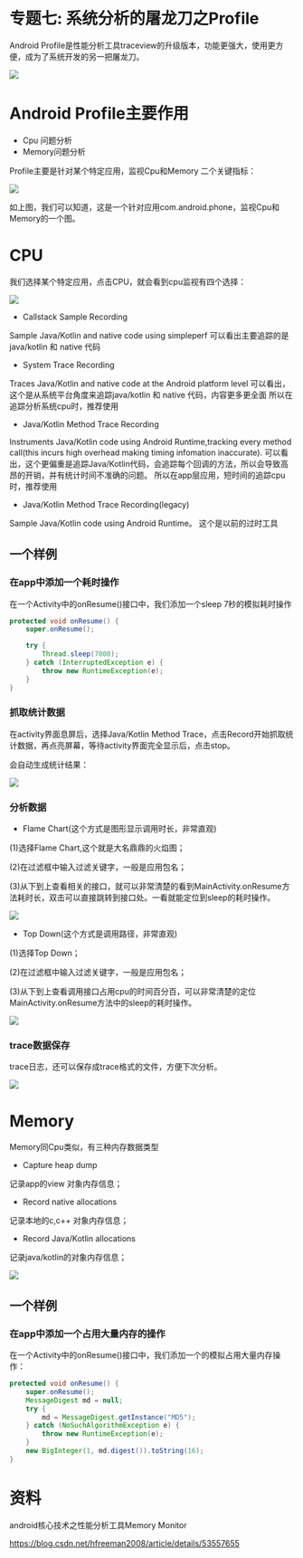 # 专题七: 系统分析的屠龙刀之Profile

Android Profile是性能分析工具traceview的升级版本，功能更强大，使用更方便，成为了系统开发的另一把屠龙刀。

<img src="..\Images\log_sword.png">

# Android Profile主要作用
- Cpu 问题分析
- Memory问题分析

Profile主要是针对某个特定应用，监视Cpu和Memory 二个关键指标：

<img src="profile_whole.png">

如上图，我们可以知道，这是一个针对应用com.android.phone，监视Cpu和Memory的一个图。


# CPU

我们选择某个特定应用，点击CPU，就会看到cpu监视有四个选择：

<img src="cpu_whole.png">


- Callstack Sample Recording

Sample Java/Kotlin and native code using simpleperf
可以看出主要追踪的是java/kotlin 和 native 代码


- System Trace Recording

Traces Java/Kotlin and native code at the Android platform level
可以看出，这个是从系统平台角度来追踪java/kotlin 和 native 代码，内容更多更全面
所以在追踪分析系统cpu时，推荐使用

- Java/Kotlin Method Trace Recording

Instruments Java/Kotlin code using Android Runtime,tracking every method call(this incurs high overhead making timing infomation inaccurate).
可以看出，这个更偏重是追踪Java/Kotlin代码，会追踪每个回调的方法，所以会导致高昂的开销，并有统计时间不准确的问题。
所以在app层应用，短时间的追踪cpu时，推荐使用

- Java/Kotlin Method Trace Recording(legacy)

Sample Java/Kotlin code using Android Runtime。
这个是以前的过时工具


## 一个样例

### 在app中添加一个耗时操作

在一个Activity中的onResume()接口中，我们添加一个sleep 7秒的模拟耗时操作

```java
protected void onResume() {
    super.onResume();

    try {
        Thread.sleep(7000);
    } catch (InterruptedException e) {
        throw new RuntimeException(e);
    }
}
```
### 抓取统计数据

在activity界面息屏后，选择Java/Kotlin Method Trace，点击Record开始抓取统计数据，再点亮屏幕，等待activity界面完全显示后，点击stop。

会自动生成统计结果：

<img src="result_show.png">


### 分析数据

- Flame Chart(这个方式是图形显示调用时长，非常直观)

(1)选择Flame Chart,这个就是大名鼎鼎的火焰图；

(2)在过滤框中输入过滤关键字，一般是应用包名；

(3)从下到上查看相关的接口，就可以非常清楚的看到MainActivity.onResume方法耗时长，双击可以直接跳转到接口处。一看就能定位到sleep的耗时操作。


<img src="result_analize.png">


- Top Down(这个方式是调用路径，非常直观)

(1)选择Top Down；

(2)在过滤框中输入过滤关键字，一般是应用包名；

(3)从下到上查看调用接口占用cpu的时间百分百，可以非常清楚的定位MainActivity.onResume方法中的sleep的耗时操作。

<img src="result_analize_top_down.png">


### trace数据保存

trace日志，还可以保存成trace格式的文件，方便下次分析。

<img src="save_trace.png">


# Memory

Memory同Cpu类似，有三种内存数据类型

- Capture heap dump

记录app的view 对象内存信息；

- Record native allocations

记录本地的c,c++ 对象内存信息；

- Record Java/Kotlin allocations

记录java/kotlin的对象内存信息；


<img src="memory_type.png">




## 一个样例

### 在app中添加一个占用大量内存的操作

在一个Activity中的onResume()接口中，我们添加一个的模拟占用大量内存操作：

```java
protected void onResume() {
    super.onResume();
    MessageDigest md = null;
    try {
        md = MessageDigest.getInstance("MD5");
    } catch (NoSuchAlgorithmException e) {
        throw new RuntimeException(e);
    }
    new BigInteger(1, md.digest()).toString(16);
}
```



















# 资料
android核心技术之性能分析工具Memory Monitor

https://blog.csdn.net/hfreeman2008/article/details/53557655










